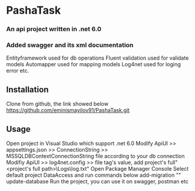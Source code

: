 # PashaTask

### An api project written in .net 6.0
### Added swagger and its xml documentation
Entityframework used for db operations
Fluent validation used for validate models
Automapper used for mapping models
Log4net used for loging error etc.

## Installation
Clone from github, the link showed below
https://github.com/eminismayilov91/PashaTask.git

## Usage
Open project in Visual Studio which support .net 6.0
Modify ApiUI >> appsettings.json >> ConnectionString >> MSSQLDBContextConnectionString file according to your db connection
Modifiy ApiUI >> log4net.config >> file tag's value, add project's full"<project's full path>\Logs\log.txt"
Open Package Manager Console Select default project DataAccess and run commands below
	add-migration "<Migration name>"
	update-database
Run the project, you can use it on swagger, postman etc